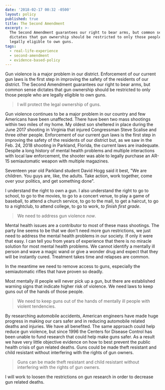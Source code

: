 ```yaml
---
date: '2018-02-17 00:32 -0500'
layout: policy
published: true
title: The Second Amendment
excerpt: >-
  The Second Amendment guarantees our right to bear arms, but common sense
  dictates that gun ownership should be restricted to only those people who are
  legally eligible to own guns.
tags:
  - real-life-experience
  - second-amendment
  - evidence-based-policy
---
```

Gun violence is a major problem in our district. Enforcement of our current gun laws is the first step in improving the safety of the residents of our district. The Second Amendment guarantees our right to bear arms, but common sense dictates that gun ownership should be restricted to only those people who are legally eligible to own guns.

>I will protect the legal ownership of guns.

Gun violence continues to be a major problem in our country and few Americans have been unaffected. There have been two mass shootings within two miles of my home. My oldest son sheltered in place during the June 2017 shooting in Virginia that injured Congressman Steve Scalise and three other people.  Enforcement of our current gun laws is the first step in improving the safety of the residents of our district but, as we saw in the Feb. 24, 2018 shooting in Parkland, Florida, the current laws are inadequate. Despite a long history of mental health problems and multiple interactions with local law enforcement, the shooter was able to legally purchase an AR-15 semiautomatic weapon with multiple magazines.

Seventeen year old Parkland student David Hogg said it best, "We are children. You guys are, like, the adults. Take action, work together, come over your politics, and get something done".

I understand the right to own a gun. I also understand the right to go to school, to go to the movies, to go to a concert venue, to play a game of baseball, to attend a church service, to go to the mall, to get a haircut, to go to a nightclub, to attend college, to go to work, _to finish first grade_.

>We need to address gun violence _now_.

Mental health issues are a contributor to most of these mass shootings. The party line seems to be that we don't need more gun restrictions, we just need to address the mental health problems in our society. If only it were that easy. I can tell you from years of experience that there is no miracle solution for most mental health problems. We cannot identify a mentally ill person and wave a magic wand or give a wonder drug and expect that they will be instantly cured. Treatment takes time and relapses are common.

In the meantime we need to remove access to guns, especially the semiautomatic rifles that have proven so deadly.

Most mentally ill people will never pick up a gun, but there are established warning signs that indicate higher risk of violence. We need laws to keep guns out of the hands of those people.

>We need to keep guns out of the hands of mentally ill people with violent tendencies.

By researching automobile accidents, American engineers have made huge progress in making our cars safer and in reducing automobile related deaths and injuries. We have all benefited. The same approach could help reduce gun violence, but since 1996 the Centers for Disease Control has been unable to fund research that could help make guns safer.  As a result we have very little objective evidence on how to best prevent the public health crisis of gun related deaths. Guns could be made theft resistant and child resistant without interfering with the rights of gun owners.

> Guns can be made theft resistant and child resistant without interfering with the rights of gun owners.

I will work to loosen the restrictions on gun research in order to decrease gun related deaths.
